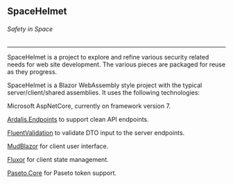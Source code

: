 ## SpaceHelmet

###### Safety in Space

---

SpaceHelmet is a project to explore and refine various security related needs for web site development. The various pieces are packaged for reuse as they progress.

SpaceHelmet is a Blazor WebAssembly style project with the typical server/client/shared assemblies. It uses the following technologies:

Microsoft AspNetCore, currently on framework version 7.

[Ardalis.Endpoints] to support clean API endpoints.

[FluentValidation] to validate DTO input to the server endpoints.

[MudBlazor] for client user interface.

[Fluxor] for client state management.

[Paseto.Core] for Paseto token support.







[Ardalis.Endpoints]: https://github.com/ardalis/ApiEndpoints

[FluentValidation]: https://github.com/FluentValidation/FluentValidation

[MudBlazor]: https://github.com/MudBlazor/MudBlazor

[Fluxor]: https://github.com/mrpmorris/Fluxor

[Paseto.Core]: https://github.com/daviddesmet/paseto-dotnet
